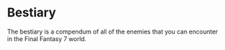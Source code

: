 # Bestiary
The bestiary is a compendum of all of the enemies that you can encounter in the Final Fantasy 7 world.
